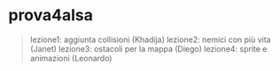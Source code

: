 # prova4alsa
>lezione1: aggiunta collisioni (Khadija)
>lezione2: nemici con più vita (Janet)
>lezione3: ostacoli per la mappa (Diego)
>lezione4: sprite e animazioni (Leonardo)
